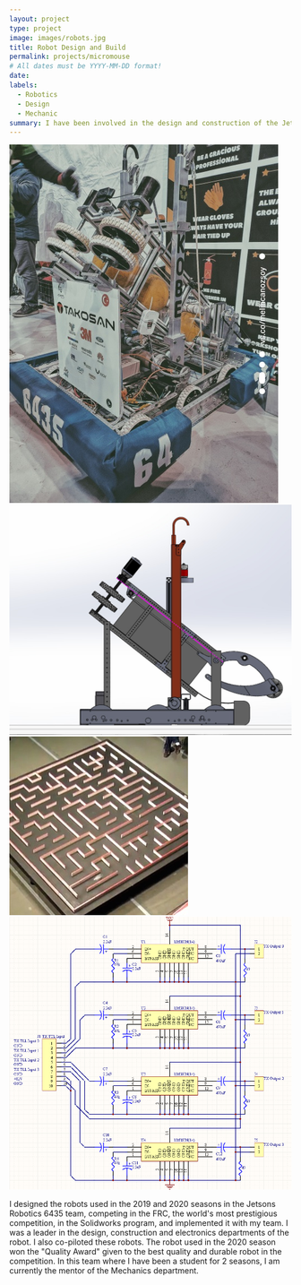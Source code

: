 ```yaml
---
layout: project
type: project
image: images/robots.jpg
title: Robot Design and Build
permalink: projects/micromouse
# All dates must be YYYY-MM-DD format!
date: 
labels:
  - Robotics
  - Design
  - Mechanic
summary: I have been involved in the design and construction of the Jetson's Robotics team's competition robot for 2 seasons.
---
```


<div class="ui small rounded images">
  <img class="ui image" src="../images/robots.jpg">
  <img class="ui image" src="../images/cizim.jpeg">
  <img class="ui image" src="../images/micromouse.jpg">
  <img class="ui image" src="../images/micromouse-circuit.png">
</div>

I designed the robots used in the 2019 and 2020 seasons in the Jetsons Robotics 6435 team, competing in the FRC, the world's most prestigious competition, in the Solidworks program, and implemented it with my team. I was a leader in the design, construction and electronics departments of the robot. I also co-piloted these robots. The robot used in the 2020 season won the "Quality Award" given to the best quality and durable robot in the competition. In this team where I have been a student for 2 seasons, I am currently the mentor of the Mechanics department.
